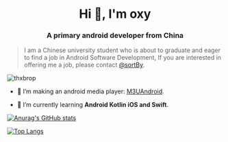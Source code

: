 <h1 align="center">Hi 👋, I'm oxy</h1>
<h3 align="center">A primary android developer from China</h3>

> I am a Chinese university student who is about to graduate and eager to find a job in Android Software Development,
If you are interested in offering me a job, please contact [@sortBy](https://t.me/sortBy).

<p align="left"> <img src="https://komarev.com/ghpvc/?username=thxbrop&label=Profile%20views&color=0e75b6&style=flat" alt="thxbrop" /> </p>

- 🔭 I’m making an android media player: [M3UAndroid](https://github.com/thxbrop/M3UAndroid).

- 🌱 I’m currently learning **Android Kotlin iOS and Swift**.

[![Anurag's GitHub stats](https://github-readme-stats.vercel.app/api?username=thxbrop&show_icons=true&bg_color=30,e96443,904e95&title_color=fff&text_color=fff&icon_color=fff)](https://github.com/anuraghazra/github-readme-stats)

[![Top Langs](https://github-readme-stats.vercel.app/api/top-langs/?username=thxbrop&hide=CSS&bg_color=30,e96443,904e95&title_color=fff&text_color=fff)](https://github.com/anuraghazra/github-readme-stats)
